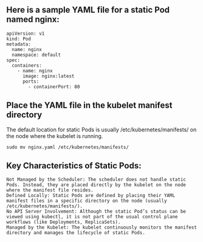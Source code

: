 
## Here is a sample YAML file for a static Pod named nginx:
```
apiVersion: v1
kind: Pod
metadata:
  name: nginx
  namespace: default
spec:
  containers:
    - name: nginx
      image: nginx:latest
      ports:
        - containerPort: 80

```
## Place the YAML file in the kubelet manifest directory
The default location for static Pods is usually /etc/kubernetes/manifests/ on the node where the kubelet is running.
```
sudo mv nginx.yaml /etc/kubernetes/manifests/
```

## Key Characteristics of Static Pods:

    Not Managed by the Scheduler: The scheduler does not handle static Pods. Instead, they are placed directly by the kubelet on the node where the manifest file resides.
    Defined Locally: Static Pods are defined by placing their YAML manifest files in a specific directory on the node (usually /etc/kubernetes/manifests/).
    No API Server Involvement: Although the static Pod’s status can be viewed using kubectl, it is not part of the usual control plane workflows (like Deployments, ReplicaSets).
    Managed by the Kubelet: The kubelet continuously monitors the manifest directory and manages the lifecycle of static Pods.
